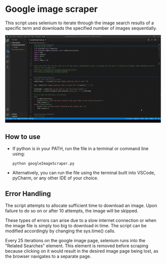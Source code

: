 # Google image scraper

This script uses selenium to iterate through the image search results of a specific term and downloads the specified number of images sequentially. 

![scrapingProcessGif](https://raw.githubusercontent.com/mhgan1798/googleImageScraper/master/gifs/2020-07-22%2019-21-59%204.gif)

## How to use
- If python is in your PATH, run the file in a terminal or command line using:
    ```
    python googleImageScraper.py
    ```

- Alternatively, you can run the file using the terminal built into VSCode, pyCharm, or any other IDE of your choice.

## Error Handling
The script attempts to allocate sufficient time to download an image. Upon failure to do so on or after 10 attempts, the image will be skipped. 

These types of errors can arise due to a slow internet connection or when the image file is simply too big to download in time. The script can be modified accordingly by changing the sys.time() calls.

Every 25 iterations on the google image page, selenium runs into the "Related Searches" element. This element is removed before scraping because clicking on it would result in the desired image page being lost, as the browser navigates to a separate page.
